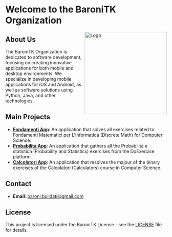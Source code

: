 # Welcome to the BaroniTK Organization

<img
  src="https://i.imgur.com/Axeiid6.png"
  alt="Logo"
  width="256"
  height="auto"
  align="right"
/>

## About Us
The BaroniTK Organization is dedicated to software development, focusing on creating innovative applications for both mobile and desktop environments. We specialize in developing mobile applications for iOS and Android, as well as software solutions using Python, Java, and other technologies.

## Main Projects
- **[Fondamenti App](https://github.com/BaroniTK/fondamenti-matematici-per-informatica_app)**: An application that solves all exercises related to Fondamenti Matematici per L'informatica (Discrete Math) for Computer Science.
- **[Probabilità App](https://github.com/BaroniTK/Probabilita-e-Statistica_app)**: An application that gathers all the Probabilità e statistica (Probability and Statistics) exercises from the DoExercise platform.
- **[Calcolatori App](https://github.com/BaroniTK/Calcolatori-App)**: An application that resolves the majour of the binary exercises of the Calcolatori (Calculators) course in Computer Science.

## Contact
- **Email**: [baroni.buildati@gmail.com](mailto:baroni.buildati@gmail.com)

## License
This project is licensed under the BaroniTK License - see the [LICENSE](LICENSE.md) file for details.
